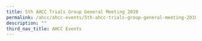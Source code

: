 ```yaml
---
title: 5th AHCC Trials Group General Meeting 2010
permalink: /ahcc/ahcc-events/5th-ahcc-trials-group-general-meeting-2010/
description: ""
third_nav_title: AHCC Events
---
```

